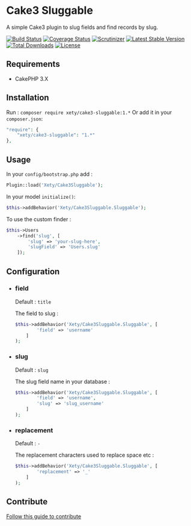 # Cake3 Sluggable
A simple Cake3 plugin to slug fields and find records by slug.

[![Build Status](https://img.shields.io/travis/Xety/Cake3-Sluggable.svg?style=flat-square)](https://travis-ci.org/Xety/Cake3-Sluggable)
[![Coverage Status](https://img.shields.io/coveralls/Xety/Cake3-Sluggable/master.svg?style=flat-square)](https://coveralls.io/r/xety/Cake3-Sluggable)
[![Scrutinizer](https://img.shields.io/scrutinizer/g/Xety/Cake3-Sluggable.svg?style=flat-square)](https://scrutinizer-ci.com/g/Xety/Cake3-Sluggable)
[![Latest Stable Version](https://img.shields.io/packagist/v/Xety/Cake3-Sluggable.svg?style=flat-square)](https://packagist.org/packages/xety/cake3-sluggable)
[![Total Downloads](https://img.shields.io/packagist/dt/xety/cake3-sluggable.svg?style=flat-square)](https://packagist.org/packages/xety/cake3-sluggable)
[![License](https://img.shields.io/badge/license-MIT-brightgreen.svg?style=flat-square)](https://packagist.org/packages/xety/cake3-sluggable)

## Requirements
* CakePHP 3.X

## Installation
Run : `composer require xety/cake3-sluggable:1.*`
Or add it in your `composer.json`:
``` php
"require": {
	"xety/cake3-sluggable": "1.*"
},
```

## Usage
In your `config/bootstrap.php` add :
``` php
Plugin::load('Xety/Cake3Sluggable');
```
In your model `initialize()`:
``` php
$this->addBehavior('Xety/Cake3Sluggable.Sluggable');
```

To use the custom finder :
``` php
$this->Users
	->find('slug', [
		'slug' => 'your-slug-here',
		'slugField' => 'Users.slug'
	]);
```

## Configuration
* ### field
	Default : `title`
	
	The field to slug :
	``` php
	$this->addBehavior('Xety/Cake3Sluggable.Sluggable', [
			'field' => 'username'
		]
	);
	```
* ### slug
	Default : `slug`
	
	The slug field name in your database :
	``` php
	$this->addBehavior('Xety/Cake3Sluggable.Sluggable', [
			'field' => 'username',
			'slug' => 'slug_username'
		]
	);
	```

* ### replacement
	Default : `-`
	
	The replacement characters used to replace space etc :
	``` php
	$this->addBehavior('Xety/Cake3Sluggable.Sluggable', [
			'replacement' => '_'
		]
	);
	```

## Contribute
[Follow this guide to contribute](https://github.com/Xety/Cake3-Sluggable/blob/master/CONTRIBUTING.md)
